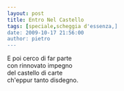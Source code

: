 ```yaml
---
layout: post
title: Entro Nel Castello
tags: [speciale,scheggia d'essenza,]
date: 2009-10-17 21:56:00
author: pietro
---
```

E poi cerco di far parte<br/>con rinnovato impegno<br/>del castello di carte<br/>ch'eppur tanto disdegno.
